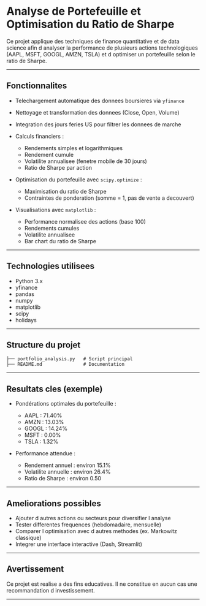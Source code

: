 # Analyse de Portefeuille et Optimisation du Ratio de Sharpe

Ce projet applique des techniques de finance quantitative et de data science afin d analyser la performance de plusieurs actions technologiques (AAPL, MSFT, GOOGL, AMZN, TSLA) et d optimiser un portefeuille selon le ratio de Sharpe.

---

## Fonctionnalites

* Telechargement automatique des donnees boursieres via `yfinance`
* Nettoyage et transformation des donnees (Close, Open, Volume)
* Integration des jours feries US pour filtrer les donnees de marche
* Calculs financiers :

  * Rendements simples et logarithmiques
  * Rendement cumule
  * Volatilite annualisee (fenetre mobile de 30 jours)
  * Ratio de Sharpe par action
* Optimisation du portefeuille avec `scipy.optimize` :

  * Maximisation du ratio de Sharpe
  * Contraintes de ponderation (somme = 1, pas de vente a decouvert)
* Visualisations avec `matplotlib` :

  * Performance normalisee des actions (base 100)
  * Rendements cumules
  * Volatilite annualisee
  * Bar chart du ratio de Sharpe

---

## Technologies utilisees

* Python 3.x
* yfinance
* pandas
* numpy
* matplotlib
* scipy
* holidays

---

## Structure du projet

```
├── portfolio_analysis.py   # Script principal
├── README.md               # Documentation
```

---

## Resultats cles (exemple)

* Pondérations optimales du portefeuille :

  * AAPL : 71.40%
  * AMZN : 13.03%
  * GOOGL : 14.24%
  * MSFT : 0.00%
  * TSLA : 1.32%

* Performance attendue :

  * Rendement annuel : environ 15.1%
  * Volatilite annuelle : environ 26.4%
  * Ratio de Sharpe : environ 0.50

---

## Ameliorations possibles

* Ajouter d autres actions ou secteurs pour diversifier l analyse
* Tester differentes frequences (hebdomadaire, mensuelle)
* Comparer l optimisation avec d autres methodes (ex. Markowitz classique)
* Integrer une interface interactive (Dash, Streamlit)

---

## Avertissement

Ce projet est realise a des fins educatives.
Il ne constitue en aucun cas une recommandation d investissement.

---
